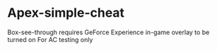 # Apex-simple-cheat

Box-see-through requires GeForce Experience in-game overlay to be turned on
For AC testing only
